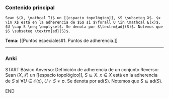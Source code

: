 ### Contenido principal

```ad-Formal
Sean $(X, \mathcal T)$ un [[espacio topológico]], $S \subseteq X$. $x \in X$ está en la adherencia de $S$ si $\forall U \in \mathcal E(x)$, $U \cap S \neq \emptyset$. Se denota por $\textrm{ad}(S)$. Notemos que $S \subseteq \textrm{ad}(S)$.
```

**Tema:** [[Puntos especiales#1. Puntos de adherencia.]]

---
### Anki

START
Básico
Anverso: Definición de adherencia de un conjunto
Reverso: Sean $(X, \mathcal T)$ un [[espacio topológico]], $S \subseteq X$. $x \in X$ está en la adherencia de $S$ si $\forall U \in \mathcal E(x)$, $U \cap S \neq \emptyset$. Se denota por $\textrm{ad}(S)$. Notemos que $S \subseteq \textrm{ad}(S)$.
<!--ID: 1728138052370-->
END
